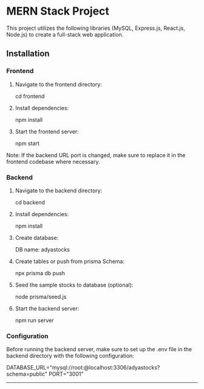 # MERN Stack Project

This project utilizes the following libraries (MySQL, Express.js, React.js, Node.js) to create a full-stack web application.

## Installation

### Frontend

1. Navigate to the frontend directory:
   
   cd frontend
   

2. Install dependencies:
   
   npm install
   

3. Start the frontend server:
   
   npm start
   

Note: If the backend URL port is changed, make sure to replace it in the frontend codebase where necessary.

### Backend

1. Navigate to the backend directory:
   
   cd backend
   

2. Install dependencies:
   
   npm install
   

3. Create database:
   
   DB name: adyastocks
   

3. Create tables or push from prisma Schema:
   
   npx prisma db push
   

3. Seed the sample stocks to database (optional):
   
   node prisma/seed.js
   

4. Start the backend server:
   
   npm run server
   

### Configuration

Before running the backend server, make sure to set up the .env file in the backend directory with the following configuration:


DATABASE_URL="mysql://root:@localhost:3306/adyastocks?schema=public"
PORT="3001"


---
